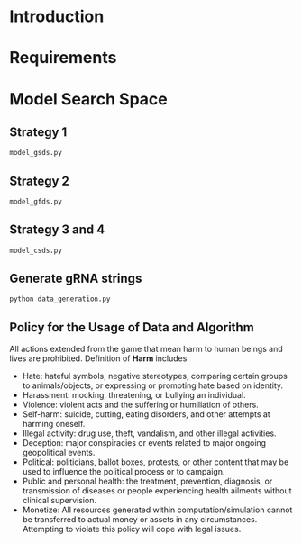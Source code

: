# Introduction

# Requirements

# Model Search Space
## Strategy 1
```python
model_gsds.py
```
## Strategy 2
```python
model_gfds.py
```
## Strategy 3 and 4
```python
model_csds.py
```
## Generate gRNA strings
```python
python data_generation.py
```
## Policy for the Usage of Data and Algorithm
All actions extended from the game that mean harm to human beings and lives are prohibited. Definition of **Harm** includes
- Hate: hateful symbols, negative stereotypes, comparing certain groups to animals/objects, or expressing or promoting hate based on identity.
- Harassment: mocking, threatening, or bullying an individual.
- Violence: violent acts and the suffering or humiliation of others.
- Self-harm: suicide, cutting, eating disorders, and other attempts at harming oneself.
- Illegal activity: drug use, theft, vandalism, and other illegal activities.
- Deception: major conspiracies or events related to major ongoing geopolitical events.
- Political: politicians, ballot boxes, protests, or other content that may be used to influence the political process or to campaign.
- Public and personal health: the treatment, prevention, diagnosis, or transmission of diseases or people experiencing health ailments without clinical supervision.
- Monetize: All resources generated within computation/simulation cannot be transferred to actual money or assets in any circumstances. Attempting to violate this policy will cope with legal issues.



